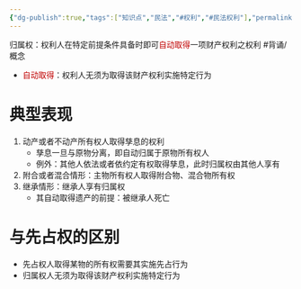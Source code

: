 ```yaml
---
{"dg-publish":true,"tags":["知识点","民法","#权利","#民法权利"],"permalink":"/学习笔记studyup/民法总论/归属权/","dgPassFrontmatter":true,"created":"2024-07-05T15:42:52.003+08:00","updated":"2024-11-11T22:39:55.660+08:00"}
---
```


归属权：权利人在特定前提条件具备时即可<font color="#c00000">自动取得</font>一项财产权利之权利 #背诵/概念 
- <font color="#c00000">自动取得</font>：权利人无须为取得该财产权利实施特定行为

# 典型表现 
1. 动产或者不动产所有权人取得孳息的权利
	- 孳息一旦与原物分离，即自动归属于原物所有权人
	- 例外：其他人依法或者依约定有权取得孳息，此时归属权由其他人享有
2. 附合或者混合情形：主物所有权人取得附合物、混合物所有权
3. 继承情形：继承人享有归属权
	- 其自动取得遗产的前提：被继承人死亡

# 与先占权的区别
- 先占权人取得某物的所有权需要其实施先占行为
- 归属权人无须为取得该财产权利实施特定行为